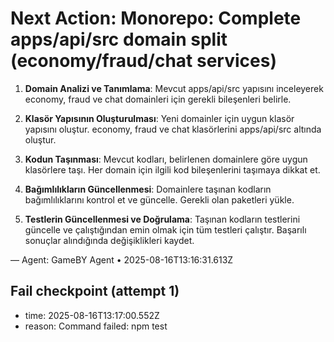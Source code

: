 # Next Action: Monorepo: Complete apps/api/src domain split (economy/fraud/chat services)

1. **Domain Analizi ve Tanımlama**: Mevcut apps/api/src yapısını inceleyerek economy, fraud ve chat domainleri için gerekli bileşenleri belirle.

2. **Klasör Yapısının Oluşturulması**: Yeni domainler için uygun klasör yapısını oluştur. economy, fraud ve chat klasörlerini apps/api/src altında oluştur.

3. **Kodun Taşınması**: Mevcut kodları, belirlenen domainlere göre uygun klasörlere taşı. Her domain için ilgili kod bileşenlerini taşımaya dikkat et.

4. **Bağımlılıkların Güncellenmesi**: Domainlere taşınan kodların bağımlılıklarını kontrol et ve güncelle. Gerekli olan paketleri yükle.

5. **Testlerin Güncellenmesi ve Doğrulama**: Taşınan kodların testlerini güncelle ve çalıştığından emin olmak için tüm testleri çalıştır. Başarılı sonuçlar alındığında değişiklikleri kaydet.

— Agent: GameBY Agent • 2025-08-16T13:16:31.613Z


## Fail checkpoint (attempt 1)
- time: 2025-08-16T13:17:00.552Z
- reason: Command failed: npm test
